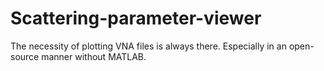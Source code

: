 # Scattering-parameter-viewer
The necessity of plotting VNA files is always there. Especially in an open-source manner without MATLAB.
